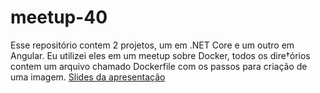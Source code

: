 # meetup-40

Esse repositório contem 2 projetos, um em .NET Core e um outro em Angular. Eu utilizei eles em um meetup sobre Docker, todos os dire†órios 
contem um arquivo chamado Dockerfile com os passos para criação de uma imagem. 
[Slides da apresentação](https://www.slideshare.net/thiagoadriano26/meetup-fujitsu)


